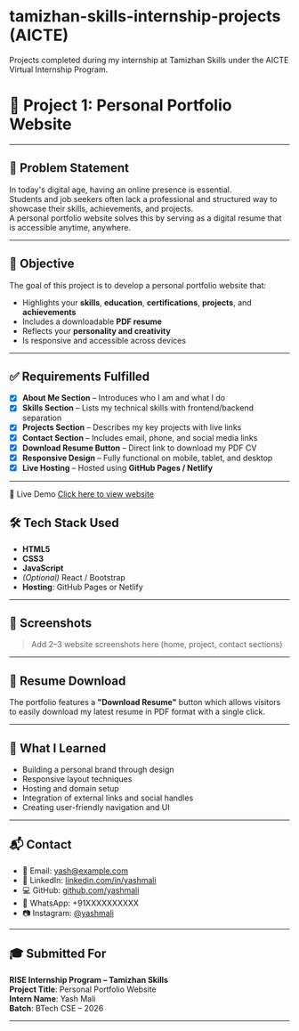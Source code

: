 # tamizhan-skills-internship-projects (AICTE)
Projects completed during my internship at Tamizhan Skills under the AICTE Virtual Internship Program.


# 💼 Project 1: Personal Portfolio Website

---

## 🧩 Problem Statement

In today's digital age, having an online presence is essential.  
Students and job seekers often lack a professional and structured way to showcase their skills, achievements, and projects.  
A personal portfolio website solves this by serving as a digital resume that is accessible anytime, anywhere.

---

## 🎯 Objective

The goal of this project is to develop a personal portfolio website that:
- Highlights your **skills**, **education**, **certifications**, **projects**, and **achievements**
- Includes a downloadable **PDF resume**
- Reflects your **personality and creativity**
- Is responsive and accessible across devices

---

## ✅ Requirements Fulfilled

- [x] **About Me Section** – Introduces who I am and what I do  
- [x] **Skills Section** – Lists my technical skills with frontend/backend separation  
- [x] **Projects Section** – Describes my key projects with live links  
- [x] **Contact Section** – Includes email, phone, and social media links  
- [x] **Download Resume Button** – Direct link to download my PDF CV  
- [x] **Responsive Design** – Fully functional on mobile, tablet, and desktop  
- [x] **Live Hosting** – Hosted using **GitHub Pages / Netlify**

---


🔗 Live Demo
[Click here to view website]( https://peaceful-kangaroo-1a7fec.netlify.app/)


## 🛠️ Tech Stack Used

- **HTML5**  
- **CSS3**  
- **JavaScript**  
- *(Optional)* React / Bootstrap  
- **Hosting**: GitHub Pages or Netlify

---

## 📸 Screenshots

> Add 2–3 website screenshots here (home, project, contact sections)

---

## 📄 Resume Download

The portfolio features a **"Download Resume"** button which allows visitors to easily download my latest resume in PDF format with a single click.

---

## 🧠 What I Learned

- Building a personal brand through design  
- Responsive layout techniques  
- Hosting and domain setup  
- Integration of external links and social handles  
- Creating user-friendly navigation and UI

---

## 📬 Contact

- 📧 Email: yash@example.com  
- 💼 LinkedIn: [linkedin.com/in/yashmali](https://linkedin.com/in/yourusername)  
- 💻 GitHub: [github.com/yashmali](https://github.com/yourusername)  
- 📱 WhatsApp: +91XXXXXXXXXX  
- 📷 Instagram: [@yashmali](https://instagram.com/yourusername)

---

## 🎓 Submitted For

**RISE Internship Program – Tamizhan Skills**  
**Project Title**: Personal Portfolio Website  
**Intern Name**: Yash Mali  
**Batch**: BTech CSE – 2026

---



